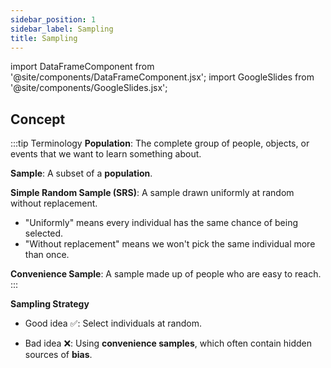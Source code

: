 ```yaml
---
sidebar_position: 1
sidebar_label: Sampling
title: Sampling
---
```


import DataFrameComponent from '@site/components/DataFrameComponent.jsx';
import GoogleSlides from '@site/components/GoogleSlides.jsx';

## Concept

:::tip Terminology
**Population**: The complete group of people, objects, or events that we want to learn something about.

**Sample**: A subset of a **population**. 

**Simple Random Sample (SRS)**: A sample drawn uniformly at random without replacement.

- "Uniformly" means every individual has the same chance of being selected.
- "Without replacement" means we won't pick the same individual more than once.

**Convenience Sample**: A sample made up of people who are easy to reach.
:::

**Sampling Strategy**

- Good idea ✅: Select individuals at random.

- Bad idea ❌: Using **convenience samples**, which often contain hidden sources of **bias**.


